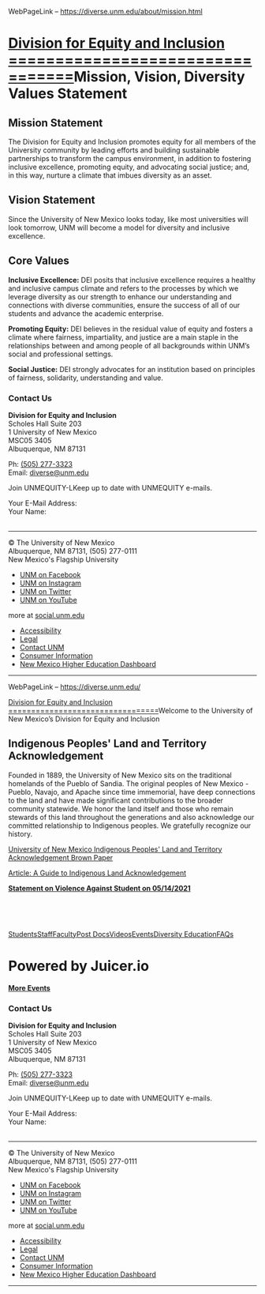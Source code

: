 WebPageLink – https://diverse.unm.edu/about/mission.html 

 
[Division for Equity and Inclusion
=================================](http://diverse.unm.edu)Mission, Vision, Diversity Values Statement
===========================================

Mission Statement
-----------------

The Division for Equity and Inclusion promotes equity for all members of the University community by leading efforts and building sustainable partnerships to transform the campus environment, in addition to fostering inclusive excellence, promoting equity, and advocating social justice; and, in this way, nurture a climate that imbues diversity as an asset.

Vision Statement
----------------

Since the University of New Mexico looks today, like most universities will look tomorrow, UNM will become a model for diversity and inclusive excellence.

Core Values
-----------

**Inclusive Excellence:** DEI posits that inclusive excellence requires a healthy and inclusive campus climate and refers to the processes by which we leverage diversity as our strength to enhance our understanding and connections with diverse communities, ensure the success of all of our students and advance the academic enterprise.

**Promoting Equity:** DEI believes in the residual value of equity and fosters a climate where fairness, impartiality, and justice are a main staple in the relationships between and among people of all backgrounds within UNM’s social and professional settings.

**Social Justice:** DEI strongly advocates for an institution based on principles of fairness, solidarity, understanding and value.

### Contact Us

**Division for Equity and Inclusion**  
 Scholes Hall Suite 203   
 1 University of New Mexico   
 MSC05 3405   
 Albuquerque, NM 87131

Ph: [(505) 277-3323](tel:505-277-3323)  
 Email: [diverse@unm.edu](mailto:diverse@unm.edu)

Join UNMEQUITY-LKeep up to date with UNMEQUITY e-mails.

Your E-Mail Address:  
Your Name:  
   

---

© The University of New Mexico   
 Albuquerque, NM 87131, (505) 277-0111   
 New Mexico's Flagship University

* [UNM on Facebook](https://www.facebook.com/universityofnewmexico "UNM on Facebook")
* [UNM on Instagram](https://instagram.com/uofnm "UNM on Instagram")
* [UNM on Twitter](https://twitter.com/unm "UNM on Twitter")
* [UNM on YouTube](https://www.youtube.com/user/unmlive "UNM on YouTube")

more at [social.unm.edu](https://social.unm.edu "UNM Social Media Directory & Information")

* [Accessibility](https://www.unm.edu/accessibility.html)
* [Legal](https://www.unm.edu/legal.html)
* [Contact UNM](https://www.unm.edu/contactunm.html)
* [Consumer Information](https://www.unm.edu/consumer-information/)
* [New Mexico Higher Education Dashboard](https://hed.state.nm.us/resources-for-schools/public_schools/tableau-charts-and-tables)
 
** **

WebPageLink – https://diverse.unm.edu/ 

 
[Division for Equity and Inclusion
=================================](http://diverse.unm.edu)Welcome to the University of New Mexico’s Division for Equity and Inclusion

Indigenous Peoples' Land and Territory Acknowledgement
------------------------------------------------------

Founded in 1889, the University of New Mexico sits on the traditional homelands of the Pueblo of Sandia. The original peoples of New Mexico - Pueblo, Navajo, and Apache since time immemorial, have deep connections to the land and have made significant contributions to the broader community statewide. We honor the land itself and those who remain stewards of this land throughout the generations and also acknowledge our committed relationship to Indigenous peoples. We gratefully recognize our history.

  
[University of New Mexico Indigenous Peoples' Land and Territory Acknowledgement Brown Paper](assets/docs/unm-indigenous-peoples-land-and-territory-acknowledgment-brown-paper.pdf)

[Article: A Guide to Indigenous Land Acknowledgement](https://nativegov.org/a-guide-to-indigenous-land-acknowledgment/?fbclid=IwAR0CKuVdxDYLu3Ed_1WhlB4ppFneoEHOWPDWTfiuSIiB9_gWXjm2DDH9jxk)  
  


[**Statement on Violence Against Student on 05/14/2021**](news/dei-statements.html)

 

 

[Students](resources/students.html)[Staff](resources/staff.html)[Faculty](resources/faculty/index.html)[Post Docs](resources/postdoc.html)[Videos](resources/videos.html)[Events](news/events.html)[Diversity Education](resources/trainings.html)[FAQs](faqs.html)

Powered by Juicer.io
====================




**[More Events](https://unmevents.unm.edu/page/quicklinks/?id=5feaf72e-c4d5-4432-bffd-a8c121719616)**

### Contact Us

**Division for Equity and Inclusion**  
 Scholes Hall Suite 203   
 1 University of New Mexico   
 MSC05 3405   
 Albuquerque, NM 87131

Ph: [(505) 277-3323](tel:505-277-3323)  
 Email: [diverse@unm.edu](mailto:diverse@unm.edu)

Join UNMEQUITY-LKeep up to date with UNMEQUITY e-mails.

Your E-Mail Address:  
Your Name:  
   

---

© The University of New Mexico   
 Albuquerque, NM 87131, (505) 277-0111   
 New Mexico's Flagship University

* [UNM on Facebook](https://www.facebook.com/universityofnewmexico "UNM on Facebook")
* [UNM on Instagram](https://instagram.com/uofnm "UNM on Instagram")
* [UNM on Twitter](https://twitter.com/unm "UNM on Twitter")
* [UNM on YouTube](https://www.youtube.com/user/unmlive "UNM on YouTube")

more at [social.unm.edu](https://social.unm.edu "UNM Social Media Directory & Information")

* [Accessibility](https://www.unm.edu/accessibility.html)
* [Legal](https://www.unm.edu/legal.html)
* [Contact UNM](https://www.unm.edu/contactunm.html)
* [Consumer Information](https://www.unm.edu/consumer-information/)
* [New Mexico Higher Education Dashboard](https://hed.state.nm.us/resources-for-schools/public_schools/tableau-charts-and-tables)
 
** **

